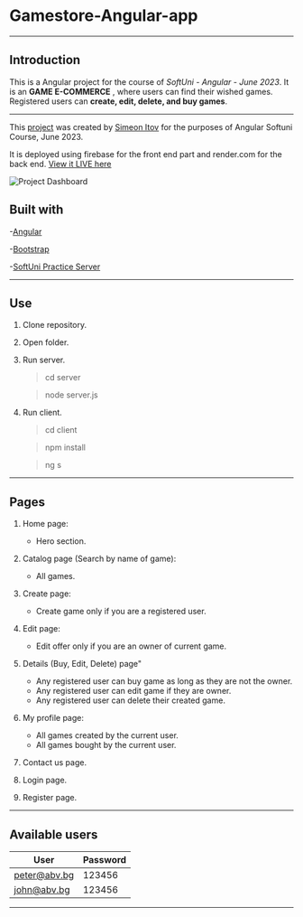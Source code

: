 # Gamestore-Angular-app

---

## Introduction

This is a Angular project for the course of _SoftUni - Angular - June 2023_. It is an **GAME E-COMMERCE** , where users can find their wished games. Registered users can **create, edit, delete, and buy games**.

---


This [project](https://github.com/s-itov/Gamestore-Angular-app.git) was created by [Simeon Itov](https://github.com/s-itov) for the purposes of Angular Softuni Course, June 2023.

It is deployed using firebase for the front end part and render.com for the back end. [View it LIVE here](https://gamestoreolx-73a85.web.app/)

![Project Dashboard](https://i.ibb.co/3sbfYQk/Screenshot-2023-08-09-114441.png)


## Built with

-[Angular](https://angular.io/)

-[Bootstrap](https://getbootstrap.com/)

-[SoftUni Practice Server](https://github.com/softuni-practice-server/softuni-practice-server)

---

## Use

1. Clone repository.
2. Open folder.
3. Run server.

    > cd server

    > node server.js

4. Run client.

    > cd client

    > npm install

    > ng s 

---

## Pages

1. Home page:

    - Hero section.

2. Catalog page (Search by name of game):

    - All games.

3. Create page:

    - Create game only if you are a registered user.

4. Edit page:

    - Edit offer only if you are an owner of current game.

5. Details (Buy, Edit, Delete) page"

    - Any registered user can buy game as long as they are not the owner.
    - Any registered user can edit game if they are owner.
    - Any registered user can delete their created game.

6. My profile page:

    - All games created by the current user.
    - All games bought by the current user.

7. Contact us page.
8. Login page.
9. Register page.

---

## Available users

| User         | Password |
| ------------ | -------- |
| peter@abv.bg | 123456   |
| john@abv.bg  | 123456   |

---

